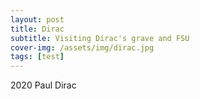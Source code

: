 ```yaml
---
layout: post
title: Dirac
subtitle: Visiting Dirac's grave and FSU
cover-img: /assets/img/dirac.jpg
tags: [test]
---
```



2020
Paul Dirac
